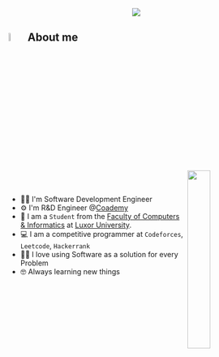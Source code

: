 
<p align="center">
  <img src="https://readme-typing-svg.demolab.com/?lines=I'm+Mahmoud+Alaa!;Computer+Science+Student!;Interested+in+learning+New+things!;&font=Fira%20Code&center=true&width=500&height=50&duration=4000&pause=1000">
</p>

## <img src = "https://i.pinimg.com/originals/3f/7e/4e/3f7e4eff7c96e9fe4b8b4b1ff3f7bdb5.gif" width = 6.5%> About me

<img align="right" src="https://github.com/7oSkaaa/7oSkaaa/blob/main/Images/Right_Side.gif?raw=true" width=30%>

<br><br>
- 👨‍💻 I'm Software Development Engineer 
- ⚙️ I'm R&D Engineer @[Coademy](https://coachacademy.club/)
- :school: I am a `Student` from the [Faculty of Computers & Informatics](https://egecmena.com/en/egypt/luxor-university_university/college-of-computing-and-artificial-intelligence) at [Luxor University](http://www.luxor.edu.eg/#/).
- :computer: I am a competitive programmer at `Codeforces`, `Leetcode`, `Hackerrank`
- ✍🏻 I love using Software as a solution for every Problem
- 🤓 Always learning new things
<br>
